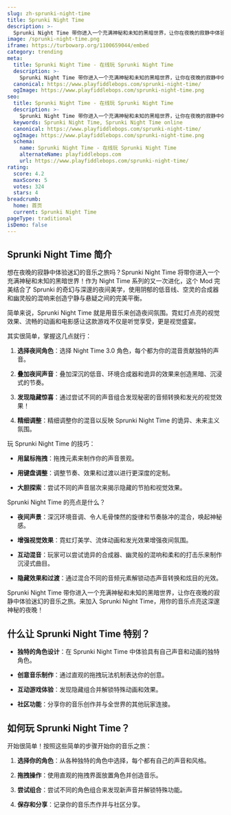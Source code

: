 ```yaml
---
slug: zh-sprunki-night-time
title: Sprunki Night Time
description: >-
  Sprunki Night Time 带你进入一个充满神秘和未知的黑暗世界，让你在夜晚的寂静中体验迷幻的音乐之旅。来加入 Sprunki Night Time，用你的音乐点亮这深邃神秘的夜晚！
image: /sprunki-night-time.png
iframe: https://turbowarp.org/1100659044/embed
category: trending
meta:
  title: Sprunki Night Time - 在线玩 Sprunki Night Time
  description: >-
    Sprunki Night Time 带你进入一个充满神秘和未知的黑暗世界，让你在夜晚的寂静中体验迷幻的音乐之旅。来加入 Sprunki Night Time，用你的音乐点亮这深邃神秘的夜晚！
  canonical: https://www.playfiddlebops.com/sprunki-night-time/
  ogImage: https://www.playfiddlebops.com/sprunki-night-time.png
seo:
  title: Sprunki Night Time - 在线玩 Sprunki Night Time
  description: >-
    Sprunki Night Time 带你进入一个充满神秘和未知的黑暗世界，让你在夜晚的寂静中体验迷幻的音乐之旅。来加入 Sprunki Night Time，用你的音乐点亮这深邃神秘的夜晚！
  keywords: Sprunki Night Time, Sprunki Night Time online
  canonical: https://www.playfiddlebops.com/sprunki-night-time/
  ogImage: https://www.playfiddlebops.com/sprunki-night-time.png
  schema:
    name: Sprunki Night Time - 在线玩 Sprunki Night Time
    alternateName: playfiddlebops.com
    url: https://www.playfiddlebops.com/sprunki-night-time/
rating:
  score: 4.2
  maxScore: 5
  votes: 324
  stars: 4
breadcrumb:
  home: 首页
  current: Sprunki Night Time
pageType: traditional
isDemo: false
---
```


## Sprunki Night Time 简介

想在夜晚的寂静中体验迷幻的音乐之旅吗？Sprunki Night Time 将带你进入一个充满神秘和未知的黑暗世界！作为 Night Time 系列的又一次进化，这个 Mod 完美结合了 Sprunki 的奇幻与深邃的夜间美学，使用阴郁的低音线、空灵的合成器和幽灵般的混响来创造宁静与悬疑之间的完美平衡。

简单来说，Sprunki Night Time 就是用音乐来创造夜间氛围。霓虹灯点亮的视觉效果、流畅的动画和电影感让这款游戏不仅是听觉享受，更是视觉盛宴。

其实很简单，掌握这几点就行：

1. **选择夜间角色**：选择 Night Time 3.0 角色，每个都为你的混音贡献独特的声音。

1. **叠加夜间声音**：叠加深沉的低音、环境合成器和诡异的效果来创造黑暗、沉浸式的节奏。

1. **发现隐藏惊喜**：通过尝试不同的声音组合发现秘密的音频转换和发光的视觉效果！

1. **精细调整**：精细调整你的混音以反映 Sprunki Night Time 的诡异、未来主义氛围。

玩 Sprunki Night Time 的技巧：

- **用鼠标拖拽**：拖拽元素来制作你的声音景观。

- **用键盘调整**：调整节奏、效果和过渡以进行更深度的定制。

- **大胆探索**：尝试不同的声音层次来揭示隐藏的节拍和视觉效果。

Sprunki Night Time 的亮点是什么？

- **夜间声景**：深沉环境音调、令人毛骨悚然的旋律和节奏脉冲的混合，唤起神秘感。

- **增强视觉效果**：霓虹灯美学、流体动画和发光效果增强夜间氛围。

- **互动混音**：玩家可以尝试诡异的合成器、幽灵般的混响和柔和的打击乐来制作沉浸式曲目。

- **隐藏效果和过渡**：通过混合不同的音频元素解锁动态声音转换和炫目的光效。

Sprunki Night Time 带你进入一个充满神秘和未知的黑暗世界，让你在夜晚的寂静中体验迷幻的音乐之旅。来加入 Sprunki Night Time，用你的音乐点亮这深邃神秘的夜晚！

## 什么让 Sprunki Night Time 特别？

- **独特的角色设计**：在 Sprunki Night Time 中体验具有自己声音和动画的独特角色。

- **创意音乐制作**：通过直观的拖拽玩法机制表达你的创意。

- **互动游戏体验**：发现隐藏组合并解锁特殊动画和效果。

- **社区功能**：分享你的音乐创作并与全世界的其他玩家连接。

## 如何玩 Sprunki Night Time？

开始很简单！按照这些简单的步骤开始你的音乐之旅：

1. **选择你的角色**：从各种独特的角色中选择，每个都有自己的声音和风格。

1. **拖拽操作**：使用直观的拖拽界面放置角色并创造音乐。

1. **尝试组合**：尝试不同的角色组合来发现新声音并解锁特殊功能。

1. **保存和分享**：记录你的音乐杰作并与社区分享。